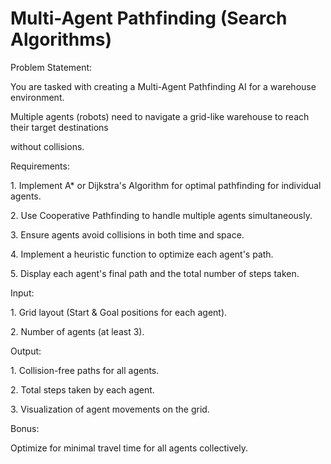 # Multi-Agent Pathfinding (Search Algorithms)

Problem Statement:

You are tasked with creating a Multi-Agent Pathfinding AI for a warehouse environment.

Multiple agents (robots) need to navigate a grid-like warehouse to reach their target destinations

without collisions.

Requirements:

1\. Implement A\* or Dijkstra's Algorithm for optimal pathfinding for individual agents.

2\. Use Cooperative Pathfinding to handle multiple agents simultaneously.

3\. Ensure agents avoid collisions in both time and space.

4\. Implement a heuristic function to optimize each agent's path.

5\. Display each agent's final path and the total number of steps taken.

Input:

1\. Grid layout (Start & Goal positions for each agent).

2\. Number of agents (at least 3).

Output:

1\. Collision-free paths for all agents.

2\. Total steps taken by each agent.

3\. Visualization of agent movements on the grid.

Bonus:

Optimize for minimal travel time for all agents collectively.
